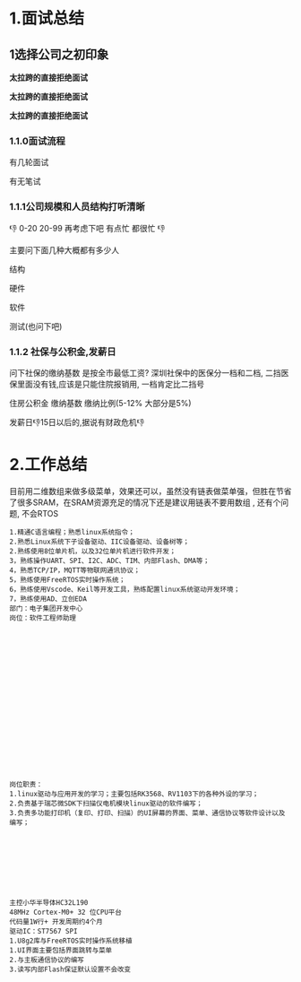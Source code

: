 



# 1.面试总结

## 1选择公司之初印象

**太拉跨的直接拒绝面试**

**太拉跨的直接拒绝面试**

**太拉跨的直接拒绝面试**

### 1.1.0面试流程

有几轮面试 

有无笔试



### 1.1.1公司规模和人员结构打听清晰

 :-1: 0-20 20-99 再考虑下吧 有点忙 都很忙 :-1:

主要问下面几种大概都有多少人

结构

硬件

软件

测试(也问下吧)

### 1.1.2 社保与公积金,发薪日

问下社保的缴纳基数 是按全市最低工资? 深圳社保中的医保分一档和二档, 二挡医保里面没有钱,应该是只能住院报销用, 一档肯定比二挡号

住房公积金 缴纳基数 缴纳比例(5-12% 大部分是5%)

发薪日:-1:15日以后的,据说有财政危机:-1:



# 2.工作总结

目前用二维数组来做多级菜单，效果还可以，虽然没有链表做菜单强，但胜在节省了很多SRAM，在SRAM资源充足的情况下还是建议用链表不要用数组  , 还有个问题,  不会RTOS

```
1.精通C语言编程；熟悉linux系统指令；
2.熟悉Linux系统下子设备驱动、IIC设备驱动、设备树等；
2.熟练使用8位单片机，以及32位单片机进行软件开发；
3，熟练操作UART、SPI、I2C、ADC、TIM、内部Flash、DMA等；
4，熟悉TCP/IP，MQTT等物联网通讯协议；
5，熟练使用FreeRTOS实时操作系统；
6，熟练使用Vscode、Keil等开发工具，熟练配置linux系统驱动开发环境；
7，熟练使用AD、立创EDA
部门：电子集团开发中心
岗位：软件工程师助理




















岗位职责：
1.linux驱动与应用开发的学习；主要包括RK3568、RV1103下的各种外设的学习；
2.负责基于瑞芯微SDK下扫描仪电机模块linux驱动的软件编写；
3.负责多功能打印机（复印、打印、扫描）的UI屏幕的界面、菜单、通信协议等软件设计以及编写；









主控小华半导体HC32L190
48MHz Cortex-M0+ 32 位CPU平台
代码量1W行+ 开发周期约4个月
驱动IC：ST7567 SPI
1.U8g2库与FreeRTOS实时操作系统移植
1.UI界面主要包括界面跳转与菜单
2.与主板通信协议的编写
3.读写内部Flash保证默认设置不会改变
```

